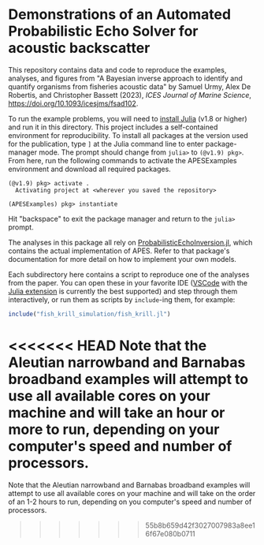 # Demonstrations of an Automated Probabilistic Echo Solver for acoustic backscatter

This repository contains data and code to reproduce the examples, analyses, and figures
from "A  Bayesian inverse approach to identify and quantify organisms from fisheries acoustic data" by Samuel Urmy, Alex De Robertis, and Christopher Bassett (2023), *ICES Journal of Marine Science*,  https://doi.org/10.1093/icesjms/fsad102.

To run the example problems, you will need to [install Julia](https://julialang.org/downloads/) (v1.8 or higher) and run it in this directory. This project includes a self-contained environment for reproducibility. To install all packages at the version used for the publication, type `]` at the Julia command line to enter package-manager mode. The prompt should change from `julia>` to `(@v1.9) pkg>`. From here, run the following commands to activate the APESExamples environment and download all required packages.

```
(@v1.9) pkg> activate .
  Activating project at <wherever you saved the repository>

(APESExamples) pkg> instantiate
```

Hit "backspace" to exit the package manager and return to the `julia>` prompt.

The analyses in this package all rely on [ProbabilisticEchoInversion.jl](https://github.com/ElOceanografo/ProbabilisticEchoInversion.jl), which contains the actual implementation of APES. Refer to that package's documentation for more detail on how to implement your own models.

Each subdirectory here contains a script to reproduce one of the analyses from the paper. You can open these in your favorite IDE ([VSCode](https://code.visualstudio.com/) with the [Julia extension](https://www.julia-vscode.org/) is currently the best supported) and step through them interactively, or run them as scripts by `include`-ing them, for example:

```julia
include("fish_krill_simulation/fish_krill.jl")
```

<<<<<<< HEAD
Note that the Aleutian narrowband and Barnabas broadband examples will attempt to use all available cores on your machine and will take an hour or more to run, depending on your
computer's speed and number of processors.
=======
Note that the Aleutian narrowband and Barnabas broadband examples will attempt to use all available cores on your machine and will take on the order of an 1-2 hours to run, depending on you computer's speed and number of processors.
>>>>>>> 55b8b659d42f3027007983a8ee16f67e080b0711
